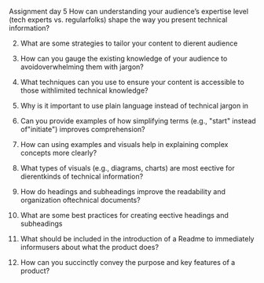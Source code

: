 Assignment day 5
How can understanding your audience’s expertise level (tech experts vs. regularfolks) shape the way you present technical information?

2. What are some strategies to tailor your content to dierent audience 

3. How can you gauge the existing knowledge of your audience to avoidoverwhelming them with jargon?

4. What techniques can you use to ensure your content is accessible to those withlimited technical knowledge?

5. Why is it important to use plain language instead of technical jargon in 

6. Can you provide examples of how simplifying terms (e.g., "start" instead of"initiate") improves comprehension?

7. How can using examples and visuals help in explaining complex concepts more clearly?

8. What types of visuals (e.g., diagrams, charts) are most eective for dierentkinds of technical information?

9. How do headings and subheadings improve the readability and organization oftechnical documents?

10. What are some best practices for creating eective headings and subheadings

11. What should be included in the introduction of a Readme to immediately informusers about what the product does?

12. How can you succinctly convey the purpose and key features of a product?
